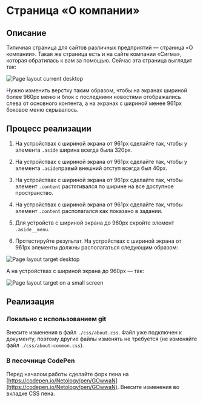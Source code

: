 # Страница «О компании»

## Описание

Типичная страница для сайтов различных предприятий — страница «О компании». Такая же страница есть и на сайте компании «Сигма», которая обратилась к вам за помощью. Сейчас эта страница выглядит так:

![Page layout current desktop](../../sources/adaptive-images-about-current.jpg)

Нужно изменить верстку таким образом, чтобы на экранах шириной более 960px меню и блок с последними новостями отображались слева от основного контента, а на экранах с шириной менее 961px боковое меню скрывалось.

## Процесс реализации

1. На устройствах с шириной экрана от 961px сделайте так, чтобы у элемента `.aside` ширина всегда была 320px.

2. На устройствах с шириной экрана от 961px сделайте так, чтобы у элемента `.aside`правый внешний отступ всегда был 40px.

3. На устройствах с шириной экрана от 961px сделайте так, чтобы элемент `.content` растягивался по ширине на все доступное пространство.

4. На устройствах с шириной экрана от 961px сделайте так, чтобы элемент `.content` располагался как показано в задании.

5. Для устройств с шириной экрана до 960px скройте элемент `.aside__menu`.

6. Протестируйте результат. На устройствах с шириной экрана от 961px элементы должны располагаться следующим образом:

![Page layout target desktop](../../sources/adaptive-images-about-step0.jpg)

А на устройствах с шириной экрана до 960px — так:

![Page layout target on a small screen](../../sources/adaptive-images-about-step1.jpg)

## Реализация

### Локально с использованием git

Внесите изменения в файл `./css/about.css`. Файл уже подключен к документу, поэтому другие файлы изменять не требуется (не изменяйте файл `./css/about-common.css`).

### В песочнице CodePen

Перед началом работы сделайте форк пена на [https://codepen.io/Netology/pen/GOwwaN](https://codepen.io/Netology/pen/GOwwaN).
Внесите изменения во вкладке CSS пена.
